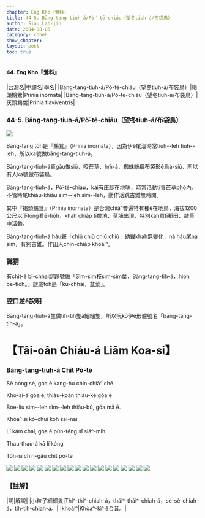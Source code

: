 ```yaml
---
chapter: Eng Kho『鶯科』
title: 44-5. Bāng-tang-tiuh-á/Pò͘-tē-chiáu（望冬tiuh-á/布袋鳥）
author: Siau Lah-jih
date: 2004-08-05    
category: chheh
show_chapter: 
layout: post
toc: true
---
```


#### 44. Eng Kho『鶯科』


|台灣名|中譯名|學名|
|Bāng-tang-tiuh-á/Pò͘-tē-chiáu（望冬tiuh-á/布袋鳥）|褐頭鷦鶯|Prinia inornata|
|Bāng-tang-tiuh-á/Pò͘-tē-chiáu（望冬tiuh-á/布袋鳥）|灰頭鷦鶯|Prinia flaviventris|



### 44-5. Bāng-tang-tiuh-á/Pò͘-tē-chiáu（望冬tiuh-á/布袋鳥）

![](../too5/44/44-5-1.Bāng-tang-tiuh-á.jpg)


Bāng-tang to̍h是『鷦鶯』（Prinia inornata），因為伊ê尾溜時常tiuh--leh tiuh--leh，所以ka號做bāng-tang-tiuh-á。 

Bāng-tang-tiuh-á真gâu做siū，咬芒草、hm̂-á、蜘蛛絲織布袋形ê鳥á-siū，所以有人ka號做布袋鳥。

Bāng-tang-tiuh-á，Pò͘-tē-chiáu，kài有庄腳在地味，時常活動tī菅芒草phō內，不管時尾khiàu-khiàu sìm--leh sìm--leh，動作活跳古錐無時閒。

其中『褐頭鷦鶯』（Prinia inornata）是台灣chiâⁿ普遍特有種ê在地鳥，海拔1200公尺以下lóng看ē-tio̍h，khah chia̍p tī農地、草埔出現，特別kah意tī稻田、雜草中活動。

Bāng-tang-tiuh-á háu聲「chiŭ chiŭ chiŭ chiŭ」幼聲khah無變化，ná háu尾ná sìm，有夠古錐。作田人chin-chia̍p khoàiⁿ。


### 謎猜

有chi̍t-ê bī-chhai謎題號做「Sìm-sìm枝sìm-sìm葉，Bāng-tang-tih-á，hioh bē-tio̍h。」謎底to̍h是「kú-chhài，韭菜」。


### 腔口差ê說明

Bāng-tang-tiuh-á生做tih-tih隻á細細隻，所以阮kō͘伊ê形體號名「bāng-tang-tih-á」。




# 【Tâi-oân Chiáu-á Liām Koa-si】

### **Bāng-tang-tiuh-á Chit Pò͘-tē**

Sè bóng sé, góa ê kang-hu chin-chiàⁿ chē

Kho͘-si-á góa ē, thiàu-koân thiàu-kē góa ē

Bóe-liu sìm--leh sìm--leh thiàu-bú, góa mā ē.

Khòaⁿ sī kó͘-chui koh sai-nai

Lí kám chai, góa ê pún-téng sī siáⁿ-mi̍h

Thau-thau-á kā lí kóng

To̍h-sī chin-gâu chit pò͘-tē



![](../too5/44/44-5-2.Bāng-tang-tiuh-á.jpg)
![](../too5/44/44-5-3.Bāng-tang-tiuh-á.jpg)
![](../too5/44/44-5-4.Bāng-tang-tiuh-á.jpg)
![](../too5/44/44-5-5.Bāng-tang-tiuh-á.jpg)
![](../too5/44/44-5-6.Bāng-tang-tiuh-á.jpg)
![](../too5/44/44-5-7.Bāng-tang-tiuh-á.jpg)
![](../too5/44/44-5-8.Bāng-tang-tiuh-á.jpg)
![](../too5/44/44-5-9.Bāng-tang-tiuh-á.jpg)
![](../too5/44/44-5-10.Bāng-tang-tiuh-á.jpg)
![](../too5/44/44-5-11.Bāng-tang-tiuh-á.jpg)
![](../too5/44/44-5-12.Bāng-tang-tiuh-á.jpg)
![](../too5/44/44-5-13.Bāng-tang-tiuh-á.jpg)
![](../too5/44/44-5-14.Bāng-tang-tiuh-á.jpg)
![](../too5/44/44-5-15.Bāng-tang-tiuh-á.jpg)
![](../too5/44/44-5-17.Bāng-tang-tiuh-á.jpg)
![](../too5/44/44-5-18.Bāng-tang-tiuh-á.jpg)
![](../too5/44/44-5-19.Bāng-tang-tiuh-á.jpg)
![](../too5/44/44-5-20.Bāng-tang-tiuh-á.jpg)
![](../too5/44/44-5-16.Bāng-tang-tiuh-á.jpg)




### 【註解】

|詞|解說|
|小粒子細細隻|Thíⁿ-thíⁿ-chiah-á，tháiⁿ-tháiⁿ-chiah-á，sè-sè-chiah-á，tih-tih-chiah-á。|
|khoàiⁿ|Khòaⁿ-kìⁿ ê合音。|




